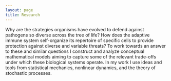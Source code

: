 ```yaml
---
layout: page
title: Research
---
```



Why are the strategies organisms have evolved to defend against pathogens so diverse across the tree of life? How does the adaptive immune system self-organize its repertoire of specific cells to provide protection against diverse and variable threats? To work towards an answer to these and similar questions I construct and analyze conceptual mathematical models aiming to capture some of the relevant trade-offs under which these biological systems operate. In my work I use ideas and tools from statistical mechanics, nonlinear dynamics, and the theory of stochastic processes.
